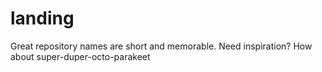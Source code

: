 # landing
Great repository names are short and memorable. Need inspiration? How about super-duper-octo-parakeet
